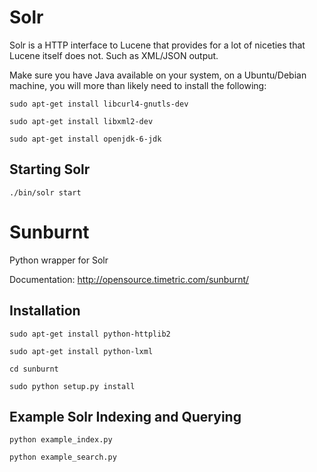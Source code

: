 Solr
====

Solr is a HTTP interface to Lucene that provides for a lot of niceties that Lucene itself does not. Such as XML/JSON output.

Make sure you have Java available on your system, on a Ubuntu/Debian machine, you will more than likely need to install the following:

```
sudo apt-get install libcurl4-gnutls-dev

sudo apt-get install libxml2-dev

sudo apt-get install openjdk-6-jdk
```

Starting Solr
-------------
```
./bin/solr start
```

Sunburnt
========

Python wrapper for Solr

Documentation: http://opensource.timetric.com/sunburnt/

Installation
------------
```
sudo apt-get install python-httplib2

sudo apt-get install python-lxml

cd sunburnt

sudo python setup.py install
```

Example Solr Indexing and Querying
----------------------------------
```
python example_index.py

python example_search.py
```
